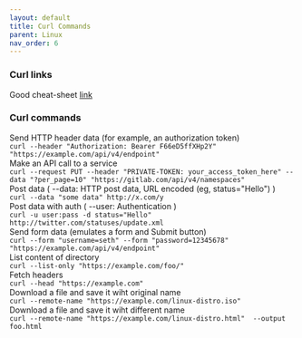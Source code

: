 ```yaml
---
layout: default
title: Curl Commands
parent: Linux
nav_order: 6
---
```

### Curl links

Good cheat-sheet [link](https://megamorf.gitlab.io/cheat-sheets/curl/)


### Curl commands

Send HTTP header data (for example, an authorization token)   
```curl --header "Authorization: Bearer F66eD5ffXHp2Y" "https://example.com/api/v4/endpoint"```   
Make an API call to a service   
```curl --request PUT --header "PRIVATE-TOKEN: your_access_token_here" --data "?per_page=10" "https://gitlab.com/api/v4/namespaces"```   
Post data (  --data: HTTP post data, URL encoded (eg, status="Hello") )       
```curl --data "some data" http://x.com/y```   
Post data with auth   ( --user: Authentication )   
```curl -u user:pass -d status="Hello" http://twitter.com/statuses/update.xml```        
Send form data (emulates a form and Submit button)   
```curl --form "username=seth" --form "password=12345678" "https://example.com/api/v4/endpoint"```    
List content of directory        
```curl --list-only "https://example.com/foo/"```    
Fetch headers      
```curl --head "https://example.com"```   
Download a file and save it wiht original name   
```curl --remote-name "https://example.com/linux-distro.iso"```   
Download a file and save it wiht different name   
```curl --remote-name "https://example.com/linux-distro.html"  --output foo.html```    


